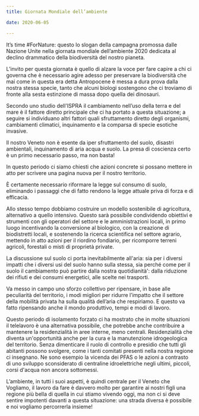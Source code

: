 ```yaml
---  
title: Giornata Mondiale dell’ambiente 

date: 2020-06-05

---
```


It’s time #ForNature: questo lo slogan della campagna promossa dalle Nazione Unite nella giornata mondiale dell’ambiente 2020 dedicata al declino drammatico della biodiversità del nostro pianeta.

L’invito per questa giornata è quello di alzare la voce per fare capire a chi ci governa che è necessario agire adesso per preservare la biodiversità che mai come in questa era detta Antropocene è messa a dura prova dalla nostra stessa specie, tanto che alcuni biologi sostengono che ci troviamo di fronte alla sesta estinzione di massa dopo quella dei dinosauri.

Secondo uno studio dell'ISPRA il cambiamento nell’uso della terra e del mare è il fattore diretto principale che ci ha portato a questa situazione; a seguire si individuano altri fattori quali sfruttamento diretto degli organismi, cambiamenti climatici, inquinamento e la comparsa di specie esotiche invasive.

Il nostro Veneto non è esente da iper sfruttamento del suolo, disastri ambientali, inquinamento di aria acqua e suolo. La presa di coscienza certo è un primo necessario passo, ma non basta!

In questo periodo ci siamo chiesti che azioni concrete si possano mettere in atto per scrivere una pagina nuova per il nostro territorio.

È certamente necessario riformare la legge sul consumo di suolo, eliminando i passaggi che di fatto rendono la legge attuale priva di forza e di efficacia.

Allo stesso tempo dobbiamo costruire un modello sostenibile di agricoltura, alternativo a quello intensivo. Questo sarà possibile condividendo obiettivi e strumenti con gli operatori del settore e le amministrazioni locali, in primo luogo incentivando la conversione al biologico, con la creazione di biodistretti locali, e sostenendo la ricerca scientifica nel settore agrario, mettendo in atto azioni per il riordino fondiario, per ricomporre terreni agricoli, forestali o misti di proprietà private.

La discussione sul suolo ci porta inevitabilmente all'aria: sia per i diversi impatti che i diversi usi del suolo hanno sulla stessa, sia perché come per il suolo il cambiamento può partire dalla nostra quotidianità': dalla riduzione dei rifiuti e dei consumi energetici, alle scelte nei trasporti.

Va messo in campo uno sforzo collettivo per ripensare, in base alle peculiarità del territorio, i modi migliori per ridurre l’impatto che il settore della mobilità privata ha sulla qualità dell’aria che respiriamo. E questo va fatto ripensando anche il mondo produttivo, tempi e modi di lavoro.

Questo periodo di isolamento forzato ci ha mostrato che in molte situazioni il telelavoro è una alternativa possibile, che potrebbe anche contribuire a mantenere la residenzialità in aree interne, meno centrali. Residenzialità che diventa un'opportunità anche per la cura e la manutenzione idrogeologica del territorio. Senza dimenticare il ruolo di controllo e presidio che tutti gli abitanti possono svolgere, come i tanti comitati presenti nella nostra regione ci insegnano. Ne sono esempio la vicenda dei PFAS o le azioni a contrasto di uno sviluppo sconsiderato di centraline idroelettriche negli ultimi, piccoli, corsi d'acqua non ancora sottomessi.

L’ambiente, in tutti i suoi aspetti, è quindi centrale per il Veneto che Vogliamo, il lavoro da fare è davvero molto per garantire ai nostri figli una regione più bella di quella in cui stiamo vivendo oggi, ma non ci si deve sentire impotenti davanti a questa situazione: una strada diversa è possibile e noi vogliamo percorrerla insieme!

